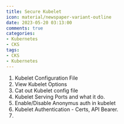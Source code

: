 ```yaml
---
title: Secure Kubelet
icon: material/newspaper-variant-outline
date: 2023-05-20 03:13:00
comments: true
categories:
- Kubernetes
- CKS
tags:
- CKS
- Kubernetes
---
```


1. Kubelet Configuration File
2. View Kubelet Options
3. Cat out Kubelet config file
4. Kubelet Serving Ports and what it do.
5. Enable/Disable Anonymus auth in kubelet
6. Kubelet Authentication - Certs, API Bearer.
7. 